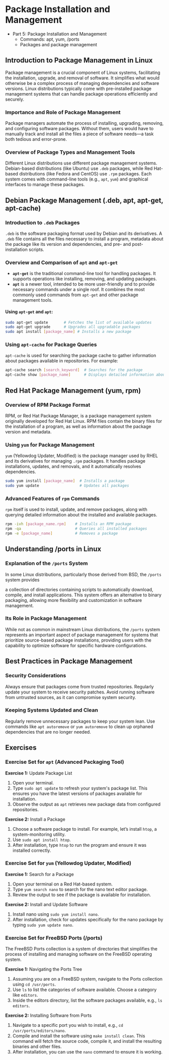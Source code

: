 Package Installation and Management
===================================

- Part 5: Package Installation and Management
  - Commands: apt, yum, /ports
  - Packages and package management

## Introduction to Package Management in Linux

Package management is a crucial component of Linux systems, facilitating the installation, upgrade, and removal of software. It simplifies what would otherwise be a complex process of managing dependencies and software versions. Linux distributions typically come with pre-installed package management systems that can handle package operations efficiently and securely.

### Importance and Role of Package Management

Package managers automate the process of installing, upgrading, removing, and configuring software packages. Without them, users would have to manually track and install all the files a piece of software needs—a task both tedious and error-prone.

### Overview of Package Types and Management Tools

Different Linux distributions use different package management systems. Debian-based distributions (like Ubuntu) use `.deb` packages, while Red Hat-based distributions (like Fedora and CentOS) use `.rpm` packages. Each system comes with command-line tools (e.g., `apt`, `yum`) and graphical interfaces to manage these packages.

## Debian Package Management (.deb, apt, apt-get, apt-cache)

### Introduction to `.deb` Packages

`.deb` is the software packaging format used by Debian and its derivatives. A `.deb` file contains all the files necessary to install a program, metadata about the package like its version and dependencies, and pre- and post-installation scripts.

### Overview and Comparison of `apt` and `apt-get`

- **`apt-get`** is the traditional command-line tool for handling packages. It supports operations like installing, removing, and updating packages.
- **`apt`** is a newer tool, intended to be more user-friendly and to provide necessary commands under a single roof. It combines the most commonly used commands from `apt-get` and other package management tools.

#### Using `apt-get` and `apt`:
```bash
sudo apt-get update       # Fetches the list of available updates
sudo apt-get upgrade      # Upgrades all upgradable packages
sudo apt install [package_name] # Installs a new package
```

### Using `apt-cache` for Package Queries

`apt-cache` is used for searching the package cache to gather information about packages available in repositories. For example:
```bash
apt-cache search [search_keyword]  # Searches for the package
apt-cache show [package_name]      # Displays detailed information about a package
```

## Red Hat Package Management (yum, rpm)

### Overview of RPM Package Format

RPM, or Red Hat Package Manager, is a package management system originally developed for Red Hat Linux. RPM files contain the binary files for the installation of a program, as well as information about the package version and metadata.

### Using `yum` for Package Management

`yum` (Yellowdog Updater, Modified) is the package manager used by RHEL and its derivatives for managing `.rpm` packages. It handles package installations, updates, and removals, and it automatically resolves dependencies.

```bash
sudo yum install [package_name]  # Installs a package
sudo yum update                  # Updates all packages
```

### Advanced Features of `rpm` Commands

`rpm` itself is used to install, update, and remove packages, along with querying detailed information about the installed and available packages.

```bash
rpm -ivh [package_name.rpm]    # Installs an RPM package
rpm -qa                        # Queries all installed packages
rpm -e [package_name]          # Removes a package
```

## Understanding /ports in Linux

### Explanation of the `/ports` System

In some Linux distributions, particularly those derived from BSD, the `/ports` system provides

 a collection of directories containing scripts to automatically download, compile, and install applications. This system offers an alternative to binary packaging, allowing more flexibility and customization in software management.

### Its Role in Package Management

While not as common in mainstream Linux distributions, the `/ports` system represents an important aspect of package management for systems that prioritize source-based package installations, providing users with the capability to optimize software for specific hardware configurations.

## Best Practices in Package Management

### Security Considerations

Always ensure that packages come from trusted repositories. Regularly update your system to receive security patches. Avoid running software from untrusted sources, as it can compromise system security.

### Keeping Systems Updated and Clean

Regularly remove unnecessary packages to keep your system lean. Use commands like `apt autoremove` or `yum autoremove` to clean up orphaned dependencies that are no longer needed.

## Exercises


### Exercise Set for `apt` (Advanced Packaging Tool)
**Exercise 1:** Update Package List

1. Open your terminal.
2. Type `sudo apt update` to refresh your system's package list. This ensures you have the latest versions of packages available for installation.
3. Observe the output as `apt` retrieves new package data from configured repositories.

**Exercise 2:** Install a Package

1. Choose a software package to install. For example, let’s install `htop`, a system-monitoring utility.
2. Use `sudo apt install htop`.
3. After installation, type `htop` to run the program and ensure it was installed correctly.

### Exercise Set for `yum` (Yellowdog Updater, Modified)
**Exercise 1:** Search for a Package

1. Open your terminal on a Red Hat-based system.
2. Type `yum search nano` to search for the nano text editor package.
3. Review the output to see if the package is available for installation.

**Exercise 2:** Install and Update Software

1. Install nano using `sudo yum install nano`.
2. After installation, check for updates specifically for the nano package by typing `sudo yum update nano`.

### Exercise Set for FreeBSD Ports (/ports)
The FreeBSD Ports collection is a system of directories that simplifies the process of installing and managing software on the FreeBSD operating system.

**Exercise 1:** Navigating the Ports Tree

1. Assuming you are on a FreeBSD system, navigate to the Ports collection using `cd /usr/ports`.
2. Use `ls` to list the categories of software available. Choose a category like `editors`.
3. Inside the editors directory, list the software packages available, e.g., `ls editors`.

**Exercise 2:** Installing Software from Ports

1. Navigate to a specific port you wish to install, e.g., `cd /usr/ports/editors/nano`.
2. Compile and install the software using `make install clean`. This command will fetch the source code, compile it, and install the resulting binaries and other files.
3. After installation, you can use the `nano` command to ensure it is working.

